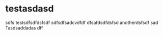 # testasdasd
sdfs
testsdfsdfdsfsdf
sdfsdfsadcvdfdf
dfsafdsdfdsfsd
anotherdsfsdf
sad
Tasdsaddadas
dff
